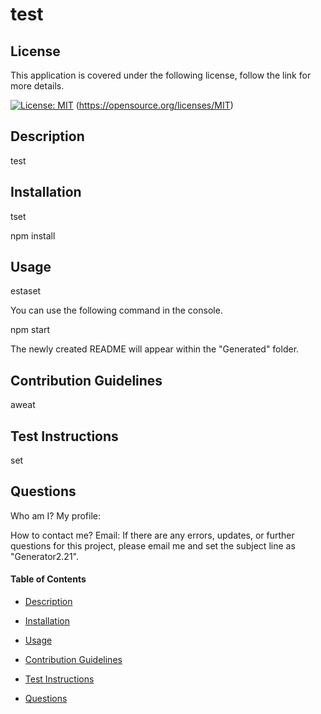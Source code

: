  # test

## License 

This application is covered under the following license,
follow the link for more details.

[![License: MIT](https://img.shields.io/badge/License-MIT-yellow.svg)](https://opensource.org/licenses/MIT)
(https://opensource.org/licenses/MIT)
 


## Description
test

## Installation
tset


npm install


## Usage
estaset

You can use the following command in the console.

npm start

The newly created README will appear within the "Generated" folder.


## Contribution Guidelines
aweat

## Test Instructions
set

## Questions
Who am I?
My profile: [](github.com/)

How to contact me?
Email: 
If there are any errors, updates, or further questions for this project, please
email me and set the subject line as "Generator2.21".

#### Table of Contents

- [Description](#Description)

- [Installation](#Installation)

- [Usage](#Usage)

- [Contribution Guidelines](#Contribution-Guidelines)

- [Test Instructions](#Test-Instructions)

- [Questions](#Questions)

